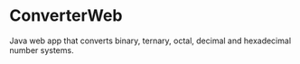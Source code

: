 # ConverterWeb

Java web app that converts binary, ternary, octal, decimal and hexadecimal number systems. 
